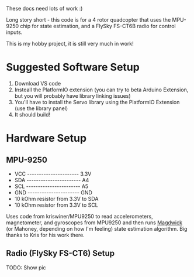 These docs need lots of work :)

Long story short - this code is for a 4 rotor quadcopter that uses the MPU-9250 chip for state estimation, and a FlySky FS-CT6B radio for control inputs.

This is my hobby project, it is still very much in work!


# Suggested Software Setup
1) Download VS code
2) Insteall the PlatformIO extension (you can try to beta Arduino Extension, but you will probably have library linking issues)
3) You'll have to install the Servo library using the PlatformIO Extension (use the library panel)
4) It should build!

# Hardware Setup
## MPU-9250
 - VCC ---------------------- 3.3V
 - SDA ----------------------- A4
 - SCL ----------------------- A5
 - GND ---------------------- GND
 - 10 kOhm resistor from 3.3V to SDA
 - 10 kOhm resistor from 3.3V to SCL


Uses code from kriswiner/MPU9250 to read accelerometers, magnetometer, and gyroscopes from MPU9250 and then runs [Magdwick](https://www.x-io.co.uk/res/doc/madgwick_internal_report.pdf) (or Mahoney, depending on how I'm feeling) state estimation algorithm. Big thanks to Kris for his work there.
 
 ## Radio (FlySky FS-CT6) Setup
  TODO: Show pic


